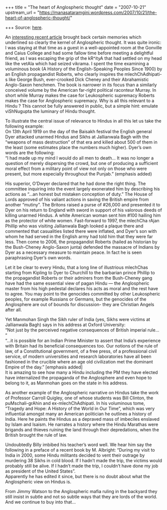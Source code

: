 +++
title = "The heart of Anglospheric thought"
date = "2007-10-21"
upstream_url = "https://manasataramgini.wordpress.com/2007/10/21/the-heart-of-anglospheric-thought/"

+++
Source: [here](https://manasataramgini.wordpress.com/2007/10/21/the-heart-of-anglospheric-thought/).

An [interesting recent
article](http://www.city-journal.org/html/17_4_anglosphere.html) brought
back certain memories which underlined so clearly the kernel of
Anglospheric thought. It was quite ironic: I was staying at that time as
a guest in a well-appointed room at the Gonville and Caius College and
had some fallow time before meeting a delightful friend, as I was
escaping the grip of the kR^ityA that had settled on my head like the
vetAla which had seized vikrama. I spent the time examining a voluminous
book (A History of the English-Speaking Peoples Since 1900) by an
English propagandist Roberts, who clearly inspires the mlechChAdhipati-s
like George Bush, ever-crooked Dick Cheney and their Abrahamistic
Anglo-Saxon henchmen. The book is narrower in its focus than a similarly
conceived volume by the American far-right political raconteur Murray.
In short while Murray makes the case for Leukospheric supremacy Roberts
makes the case for Anglospheric supremacy. Why is all this relevant to a
Hindu ? This cannot be fully answered in public, but a simple hint:
emulate viShNugupta the luminary of Hindu thought.

To illustrate the central issue of relevance to Hindus in all this let
us take the following example:  
On 13th April 1919 on the day of the Baisakh festival the English
general Dyer attacked unarmed Hindus and Sikhs at Jallianwala Bagh with
the “weapons of mass destruction” of that era and killed about 500 of
them in the least (some estimates place the numbers much higher). Dyer’s
own words are the following:  
“I had made up my mind I would do all men to death… It was no longer a
question of merely dispersing the crowd, but one of producing a
sufficient moral effect from a military point of view not only on those
who were present, but more especially throughout the Punjab.” (emphasis
added)

His superior, O’Dwyer declared that he had done the right thing. The
committee inquiring into the event largely exonerated him by describing
his actions as “…an honest but mistaken conception of duty.” The House
of Lords approved of his valiant actions in saving the British empire
from another “mutiny”. The Britons raised a purse of #26,000 and
presented it to Dyer on his return to England with sword in support of
his valorous deeds of killing unarmed Hindus. A white American woman
sent him #100 hailing him as the protector of white women. Fast-forward
to 1997, the mlechCha rAjan Phillip who was visiting Jallianwala Bagh
looked a plaque there and commented that casualities listed there were
inflated, and Dyer’s son with whom he had served in the English army had
told him that they were far less. Then come to 2006, the propagandist
Roberts (hailed as historian by the Bush-Cheney Anglo-Saxon junta)
defended the massacre of Indians by Dyer as a necessary measure to
maintain peace. In fact he is seen paraphrasing Dyer’s own words.

Let it be clear to every Hindu, that a long line of illustrious
mlechChas starting from Kipling to Dyer to Churchill to the barbarian
prince Phillip to the propagandist Roberts or their admirers from the
Bush-Cheney gang have had the same essential view of pagan Hindu — the
Anglospheric master from his high pedestal declares his acts as moral
and the rest have to agree. You may point to the genocides committed by
other Leukospheric peoples, for example Russians or Germans, but the
genocides of the Anglosphere are out of bounds for discussion- they are
Christian Angels after all.

Yet Manmohan Singh the Sikh ruler of India (yes, Sikhs were victims at
Jallianwala Bagh) says in his address at Oxford University:  
“Not just by the perceived negative consequences of British imperial
rule… ”  
“…it is possible for an Indian Prime Minister to assert that India’s
experience with Britain had its beneficial consequences too. Our notions
of the rule of law, of a Constitutional government, of a free press, of
a professional civil service, of modern universities and research
laboratories have all been fashioned in the crucible where an age old
civilization met the dominant Empire of the day.” \[emphasis added\]  
It is amazing to see how many a Hindu including the PM they have elected
have internalized the propaganda of the Anglosphere and even hope to
belong to it, as Manmohan goes on the state in his address.

As another example of the Anglospheric narrative on Hindus take the work
of Professor Carroll Quigley, one of whose students was Bill Clinton,
the puMschali-grAhin and ex-mlechChAdhipati. In his voluminous tome,
“Tragedy and Hope: A History of the World in Our Time”, which was very
influential amongst many an American politician he outlines a history of
India. Here he paints the Hindus as a depraved mass of imbeciles
enslaved by Islam and Isaism. He narrates a history where the Hindu
Marathas were brigands and thieves ruining the land through their
depredations, when the British brought the rule of law.

Undoubtedly Billy imbibed his teacher’s word well. We hear him say the
following in a preface of a recent book by M. Albright: “During my visit
to India in 2000, some Hindu militants decided to vent their outrage by
murdering 38 Sikhs in cold blood. If I hadn’t made the trip, the victims
would probably still be alive. If I hadn’t made the trip, I couldn’t
have done my job as president of the United States”.  
Apparently he has edited it since, but there is no doubt about what the
Anglospheric view on Hindus is.

From Jimmy Watson to the Anglospheric mafia ruling in the backyard they
still insist in subtle and not so subtle ways that they are lords of the
world. And we continue to buy into that…


